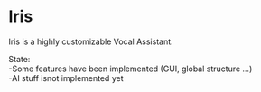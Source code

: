 # Iris

Iris is a highly customizable Vocal Assistant.

State: \
-Some features have been implemented (GUI, global structure ...) \
-AI stuff isnot implemented yet
